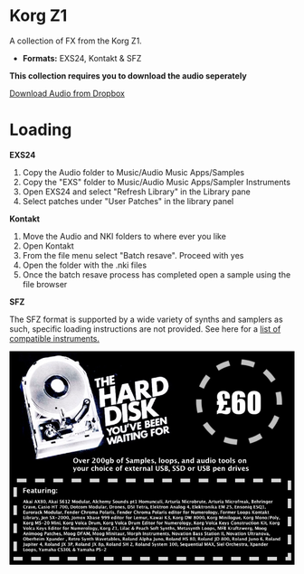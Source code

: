 # Korg Z1

A collection of FX from the Korg Z1.


-   **Formats:** EXS24, Kontakt & SFZ

**This collection requires you to download the audio seperately**

[Download Audio from Dropbox](https://www.dropbox.com/sh/2ma22mdsh4y423i/AACbp1OhIgccJcIOjAiejBpZa?dl=0)

# Loading

**EXS24**

1. Copy the Audio folder to Music/Audio Music Apps/Samples
2. Copy the "EXS" folder to Music/Audio Music Apps/Sampler Instruments
3. Open EXS24 and select "Refresh Library" in the Library pane
4. Select patches under "User Patches" in the library panel 

**Kontakt**

1. Move the Audio and NKI folders to where ever you like
2. Open Kontakt
3. From the file menu select "Batch resave". Proceed with yes
4. Open the folder with the .nki files 
5. Once the batch resave process has completed open a sample using the file browser

**SFZ**

The SFZ format is supported by a wide variety of synths and samplers as such, specific loading instructions are not provided. See here for a [list of compatible instruments.](https://sfzformat.com/software/players/) 


[
![Sample library disks](https://github.com/publicsamples/Public-Samples/raw/master/images/drives2.jpg?raw=true)
](https://gum.co/modularsamples-drives)

